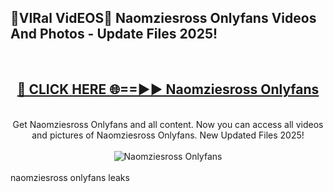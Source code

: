 <h2>🔴VIRal VidEOS🔴 Naomziesross Onlyfans Videos And Photos - Update Files 2025!</h2>
<br>
<div align="center">
<h2><a href="https://virallinks.top/Hdb6NB" rel="nofollow">🔴 CLICK HERE 🌐==►► Naomziesross Onlyfans</a></h2>
<br>
Get Naomziesross Onlyfans and all content. Now you can access all videos and pictures of Naomziesross Onlyfans. New Updated Files 2025!
<br>
<br>
<a href="https://virallinks.top/Hdb6NB" rel="nofollow" data-target="animated-image.originalLink"><img src="https://i.imgur.com/dJHk4Zq.gif)" alt="Naomziesross Onlyfans" style="max-width: 100%; display: inline-block;" data-target="animated-image.originalImage"></a>
</div>
<br>
naomziesross onlyfans leaks